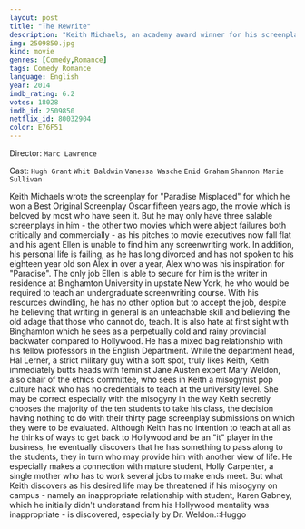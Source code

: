 ```yaml
---
layout: post
title: "The Rewrite"
description: "Keith Michaels, an academy award winner for his screenplay for the movie Paradise Misplaced, now faces the challenge of being rejected in Hollywood. To get a breakthrough he is forced to take the job he most hates, teaching. The assignment is at a college is far from his comforts and could possibly take him to a new life..."
img: 2509850.jpg
kind: movie
genres: [Comedy,Romance]
tags: Comedy Romance 
language: English
year: 2014
imdb_rating: 6.2
votes: 18028
imdb_id: 2509850
netflix_id: 80032904
color: E76F51
---
```

Director: `Marc Lawrence`  

Cast: `Hugh Grant` `Whit Baldwin` `Vanessa Wasche` `Enid Graham` `Shannon Marie Sullivan` 

Keith Michaels wrote the screenplay for "Paradise Misplaced" for which he won a Best Original Screenplay Oscar fifteen years ago, the movie which is beloved by most who have seen it. But he may only have three salable screenplays in him - the other two movies which were abject failures both critically and commercially - as his pitches to movie executives now fall flat and his agent Ellen is unable to find him any screenwriting work. In addition, his personal life is failing, as he has long divorced and has not spoken to his eighteen year old son Alex in over a year, Alex who was his inspiration for "Paradise". The only job Ellen is able to secure for him is the writer in residence at Binghamton University in upstate New York, he who would be required to teach an undergraduate screenwriting course. With his resources dwindling, he has no other option but to accept the job, despite he believing that writing in general is an unteachable skill and believing the old adage that those who cannot do, teach. It is also hate at first sight with Binghamton which he sees as a perpetually cold and rainy provincial backwater compared to Hollywood. He has a mixed bag relationship with his fellow professors in the English Department. While the department head, Hal Lerner, a strict military guy with a soft spot, truly likes Keith, Keith immediately butts heads with feminist Jane Austen expert Mary Weldon, also chair of the ethics committee, who sees in Keith a misogynist pop culture hack who has no credentials to teach at the university level. She may be correct especially with the misogyny in the way Keith secretly chooses the majority of the ten students to take his class, the decision having nothing to do with their thirty page screenplay submissions on which they were to be evaluated. Although Keith has no intention to teach at all as he thinks of ways to get back to Hollywood and be an "it" player in the business, he eventually discovers that he has something to pass along to the students, they in turn who may provide him with another view of life. He especially makes a connection with mature student, Holly Carpenter, a single mother who has to work several jobs to make ends meet. But what Keith discovers as his desired life may be threatened if his misogyny on campus - namely an inappropriate relationship with student, Karen Gabney, which he initially didn't understand from his Hollywood mentality was inappropriate - is discovered, especially by Dr. Weldon.::Huggo